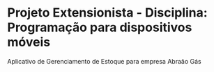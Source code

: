 # Projeto Extensionista - Disciplina: Programação para dispositivos móveis
Aplicativo de Gerenciamento de Estoque para empresa Abraão Gás